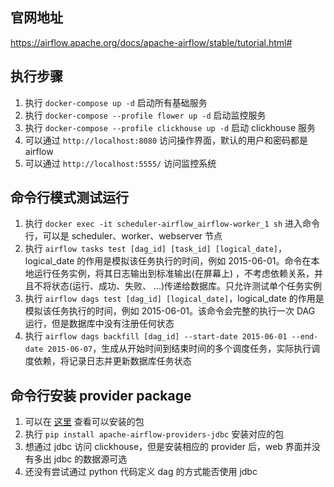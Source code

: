 ## 官网地址

https://airflow.apache.org/docs/apache-airflow/stable/tutorial.html#

## 执行步骤

1. 执行 `docker-compose up -d` 启动所有基础服务
2. 执行 `docker-compose --profile flower up -d` 启动监控服务
3. 执行 `docker-compose --profile clickhouse up -d` 启动 clickhouse 服务
4. 可以通过 `http://localhost:8080` 访问操作界面，默认的用户和密码都是 airflow
5. 可以通过 `http://localhost:5555/` 访问监控系统

## 命令行模式测试运行

1. 执行 `docker exec -it scheduler-airflow_airflow-worker_1 sh` 进入命令行，可以是 scheduler、worker、webserver 节点
2. 执行 `airflow tasks test [dag_id] [task_id] [logical_date]`，logical_date 的作用是模拟该任务执行的时间，例如 2015-06-01。命令在本地运行任务实例，将其日志输出到标准输出(在屏幕上) ，不考虑依赖关系，并且不将状态(运行、成功、失败、 ...)传递给数据库。只允许测试单个任务实例
3. 执行 `airflow dags test [dag_id] [logical_date]`，logical_date 的作用是模拟该任务执行的时间，例如 2015-06-01。该命令会完整的执行一次 DAG 运行，但是数据库中没有注册任何状态
4. 执行 `airflow dags backfill [dag_id] --start-date 2015-06-01 --end-date 2015-06-07`，生成从开始时间到结束时间的多个调度任务，实际执行调度依赖，将记录日志并更新数据库任务状态

## 命令行安装 provider package

1. 可以在 [这里](https://airflow.apache.org/docs/apache-airflow-providers/packages-ref.html) 查看可以安装的包
2. 执行 `pip install apache-airflow-providers-jdbc` 安装对应的包
3. 想通过 jdbc 访问 clickhouse，但是安装相应的 provider 后，web 界面并没有多出 jdbc 的数据源可选
4. 还没有尝试通过 python 代码定义 dag 的方式能否使用 jdbc
